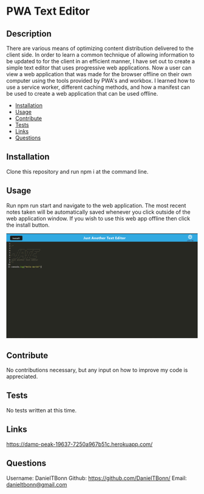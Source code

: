 # PWA Text Editor

## Description
  
There are various means of optimizing content distribution delivered to the client side. In order to learn a common technique of allowing information to be updated to for the client in an efficient manner, I have set out to create a simple text editor that uses progressive web applications. Now a user can view a web application that was made for the browser offline on their own computer using the tools provided by PWA's and workbox. I learned how to use a service worker, different caching methods, and how a manifest can be used to create a web application that can be used offline.

- [Installation](#installation)
- [Usage](#usage)
- [Contribute](#contribute)
- [Tests](#tests)
- [Links](#links)
- [Questions](#questions)

## Installation
  
Clone this repository and run npm i at the command line.

## Usage
  
Run npm run start and navigate to the web application. The most recent notes taken will be automatically saved whenever you click outside of the web application window. If you wish to use this web app offline then click the install button.

![picture-of-jate](./assets/images/jate.png)

## Contribute
  
No contributions necessary, but any input on how to improve my code is appreciated.

## Tests
  
No tests written at this time.

## Links

https://damp-peak-19637-7250a967b51c.herokuapp.com/

## Questions

Username: DanielTBonn
Github: https://github.com/DanielTBonn/
Email: danieltbonn@gmail.com